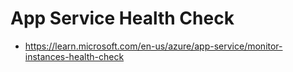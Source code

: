 # App Service Health Check

* <https://learn.microsoft.com/en-us/azure/app-service/monitor-instances-health-check>

